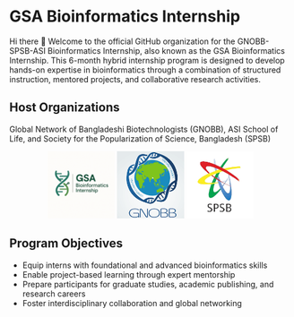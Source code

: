 # GSA Bioinformatics Internship
Hi there 👋
Welcome to the official GitHub organization for the GNOBB-SPSB-ASI Bioinformatics Internship, also known as the GSA Bioinformatics Internship. This 6-month hybrid internship program is designed to develop hands-on expertise in bioinformatics through a combination of structured instruction, mentored projects, and collaborative research activities.

## Host Organizations
Global Network of Bangladeshi Biotechnologists (GNOBB), ASI School of Life, and Society for the Popularization of Science, Bangladesh (SPSB)
<p align="center">
  <img src="GSABioinformaticsInternship.png" alt="ASI" width="120"/>
  <img src="GNOBB.png" alt="SPSB" width="120"/>
  <img src="SPSB.png" alt="GSA" width="120"/>
</p>


## Program Objectives
- Equip interns with foundational and advanced bioinformatics skills
- Enable project-based learning through expert mentorship
- Prepare participants for graduate studies, academic publishing, and research careers
- Foster interdisciplinary collaboration and global networking
